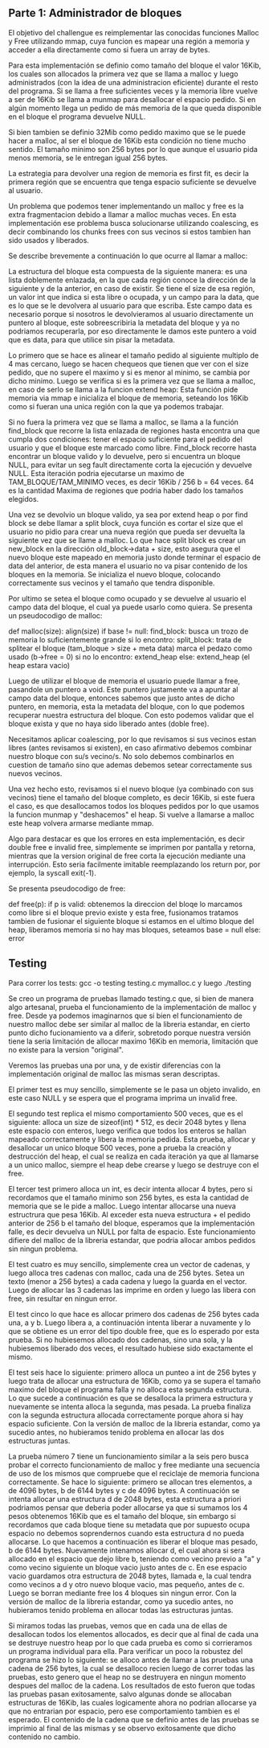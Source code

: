 
Parte 1: Administrador de bloques
--- 

El objetivo del challengue es reimplementar las conocidas funciones Malloc y Free utilizando mmap, cuya funcion es mapear una región a memoria y acceder a ella directamente como si fuera un array de bytes.

Para esta implementación se definio como tamaño del bloque el valor 16Kib, los cuales son allocados la primera vez que se llama a malloc y luego administrados (con la idea de una administracion eficiente) durante el resto del programa. Si se llama a free suficientes veces y la memoria libre vuelve a ser de 16Kib se llama a munmap para desallocar el espacio pedido. Si en algún momento llega un pedido de más memoria de la que queda disponible en el bloque el programa devuelve NULL.

Si bien tambien se definio 32Mib como pedido maximo que se le puede hacer a malloc, al ser el bloque de 16Kib esta condición no tiene mucho sentido. El tamaño minimo son 256 bytes por lo que aunque el usuario pida menos memoria, se le entregan igual 256 bytes.

La estrategia para devolver una region de memoria es first fit, es decir la primera región que se encuentra que tenga espacio suficiente se devuelve al usuario.

Un problema que podemos tener implementando un malloc y free es la extra fragmentacion debido a llamar a malloc muchas veces. En esta implementación ese problema busca solucionarse utilizando coalescing, es decir combinando los chunks frees con sus vecinos
si estos tambien han sido usados y liberados.

Se describe brevemente a continuación lo que ocurre al llamar a malloc:

La estructura del bloque esta compuesta de la siguiente manera: es una lista doblemente enlazada, en la que cada región conoce la dirección de la siguiente y de la anterior, en caso de existir. Se tiene el size de esa región, un valor int que indica si esta libre o ocupada, y un campo para la data, que es lo que se le devolvera al usuario para que escriba. Este campo data es necesario porque si nosotros le devolvieramos al usuario directamente un puntero al bloque, este sobreescribiria la metadata del bloque y ya no podriamos recuperarla, por eso directamente le damos este puntero a void que es data, para que utilice sin pisar la metadata.

Lo primero que se hace es alinear el tamaño pedido al siguiente multiplo de 4 mas cercano, luego se hacen chequeos que tienen que ver con el size pedido, que no supere el maximo y si es menor al minimo, se cambia por dicho minimo. Luego se verifica si es la primera vez que se llama a malloc, en caso de serlo se llama a la funcion extend heap:  Esta función pide memoria via mmap e inicializa el bloque de memoria, seteando los 16Kib como si fueran una unica región con la que ya podemos trabajar. 

Si no fuera la primera vez que se llama a malloc, se llama a la función find_block que recorre la lista enlazada de regiones hasta encontra una que cumpla dos condiciones: tener el espacio suficiente para el pedido del usuario y que el bloque este marcado como libre. Find_block recorre hasta encontrar un bloque valido y lo devuelve, pero si encuentra un bloque NULL, para evitar un seg fault directamente corta la ejecución y devuelve NULL. Esta iteración podria ejecutarse un maximo de TAM_BLOQUE/TAM_MINIMO veces, es decir 16Kib / 256 b = 64 veces. 64 es la cantidad Maxima de regiones que podria haber dado los tamaños elegidos.

Una vez se devolvio un bloque valido, ya sea por extend heap o por find block se debe llamar a split block, cuya función es cortar el size que el usuario no pidio para crear una nueva región que pueda ser devuelta la siguiente vez que se llame a malloc. Lo que hace split block es crear un new_block en la dirección old_block->data + size, esto asegura que el nuevo bloque este mapeado en memoria justo donde terminar el espacio de data del anterior, de esta manera el usuario no va pisar contenido de los bloques en la memoria. Se inicializa el nuevo bloque, colocando correctamente sus vecinos y el tamaño que tendra disponible.

Por ultimo se setea el bloque como ocupado y se devuelve al usuario el campo data del bloque, el cual ya puede usarlo como quiera. Se presenta un pseudocodigo de malloc:

def malloc(size):
    align(size)
    if base != null:
        find_block: busca un trozo de memoria lo suficientemente grande
        si lo encontro:
            split_block: trata de splitear el bloque (tam_bloque > size + meta data)
            marca el pedazo como usado (b->free = 0)
        si no lo encontro:
            extend_heap
    else:
        extend_heap (el heap estara vacio)

Luego de utilizar el bloque de memoria el usuario puede llamar a free, pasandole un puntero a void. Este puntero justamente va a apuntar al campo data del bloque, entonces sabemos que justo antes de dicho puntero, en memoria, esta la metadata del bloque, con lo que podemos recuperar nuestra estructura del bloque. Con esto podemos validar que el bloque exista y que no haya sido liberado antes (doble free).

Necesitamos aplicar coalescing, por lo que revisamos si sus vecinos estan libres (antes revisamos si existen), en caso afirmativo debemos combinar nuestro bloque con su/s vecino/s. No solo debemos combinarlos en cuestion de tamaño sino que ademas debemos setear correctamente sus nuevos vecinos.

Una vez hecho esto, revisamos si el nuevo bloque (ya combinado con sus vecinos) tiene el tamaño del bloque completo, es decir 16Kib, si este fuera el caso, es que desallocamos todos los bloques pedidos por lo que usamos la funcion munmap y "deshacemos" el heap. Si vuelve a llamarse a malloc este heap volvera armarse mediante mmap.

Algo para destacar es que los errores en esta implementación, es decir double free e invalid free, simplemente se imprimen por pantalla y retorna, mientras que la version original de free corta la ejecución mediante una interrupción. Esto seria facilmente imitable reemplazando los return por, por ejemplo, la syscall exit(-1).

Se presenta pseudocodigo de free:

def free(p):
    if p is valid:
        obtenemos la direccion del bloqe
        lo marcamos como libre
        si el bloque previo existe y esta free, fusionamos
        tratamos tambien de fusionar el siguiente bloque
        si estamos en el ultimo bloque del heap, liberamos memoria
        si no hay mas bloques, seteamos base = null
    else:
        error



Testing
--- 

Para correr los tests: gcc -o testing testing.c mymalloc.c y luego ./testing

Se creo un programa de pruebas llamado testing.c que, si bien de manera algo artesanal, prueba el funcionamiento de la implementación de malloc y free. Desde ya podemos imaginarnos que si bien el funcionamiento de nuestro malloc debe ser similar al malloc de la libreria estandar, en cierto punto dicho fucionamiento va a diferir, sobretodo porque nuestra versión tiene la seria limitación de allocar maximo 16Kib en memoria, limitación que no existe para la version "original".

Veremos las pruebas una por una, y de existir diferencias con la implementación original de malloc las mismas seran descriptas.

El primer test es muy sencillo, simplemente se le pasa un objeto invalido, en este caso NULL y se espera que el programa imprima un invalid free.

El segundo test replica el mismo comportamiento 500 veces, que es el siguiente: alloca un size de sizeof(int) * 512, es decir 2048 bytes y llena este espacio con enteros, luego verifica que todos los enteros se hallan mapeado correctamente y libera la memoria pedida. Esta prueba, allocar y desallocar un unico bloque 500 veces, pone a prueba la creación y destrucción del heap, el cual se realiza en cada iteración ya que al llamarse a un unico malloc, siempre el heap debe crearse y luego se destruye con el free.

El tercer test primero alloca un int, es decir intenta allocar 4 bytes, pero si recordamos que el tamaño minimo son 256 bytes, es esta la cantidad de memoria que se le pide a malloc. Luego intentar allocarse una nueva estructrura que pesa 16Kib. Al exceder esta nueva estructura + el pedido anterior de 256 b el tamaño del bloque, esperamos que la implementación falle, es decir devuelva un NULL por falta de espacio. Este funcionamiento difiere del malloc de la libreria estandar, que podria allocar ambos pedidos sin ningun problema.

El test cuatro es muy sencillo, simplemente crea un vector de cadenas, y luego alloca tres cadenas con malloc, cada una de 256 bytes. Setea un texto (menor a 256 bytes) a cada cadena y luego la guarda en el vector. Luego de allocar las 3 cadenas las imprime en orden y luego las libera con free, sin resultar en ningun error.

El test cinco lo que hace es allocar primero dos cadenas de 256 bytes cada una, a y b. Luego libera a, a continuación intenta liberar a nuvamente y lo que se obtiene es un error del tipo double free, que es lo esperado por esta prueba. Si no hubiesemos allocado dos cadenas, sino una sola, y la hubiesemos liberado dos veces, el resultado hubiese sido exactamente el mismo.

El test seis hace lo siguiente: primero alloca un punteo a int de 256 bytes y luego trata de allocar una estructura de 16Kib, como ya se supera el tamaño maximo del bloque el programa falla y no alloca esta segunda estructura. Lo que sucede a continuación es que se desalloca la primera estructura y nuevamente se intenta alloca la segunda, mas pesada. La prueba finaliza con la segunda estructura allocada correctamente porque ahora si hay espacio suficiente. Con la versión de malloc de la libreria estandar, como ya sucedio antes, no hubieramos tenido problema en allocar las dos estructuras juntas.

La prueba número 7 tiene un funcionamiento similar a la seis pero busca probar el correcto funcionamiento de malloc y free mediante una secuencia de uso de los mismos que compruebe que el reciclaje de memoria funciona correctamente. Se hace lo siguiente: primero se allocan tres elementos, a de 4096 bytes, b de 6144 bytes y c de 4096 bytes. A continuación se intenta allocar una estructura d de 2048 bytes, esta estructura a priori podriamos pensar que deberia poder allocarse ya que si sumamos los 4 pesos obtenemos 16Kib que es el tamaño del bloque, sin embargo si recordamos que cada bloque tiene su metadata que por supuesto ocupa espacio no debemos soprendernos cuando esta estructura d no pueda allocarse. Lo que hacemos a continuación es liberar el bloque mas pesado, b de 6144 bytes. Nuevamente intenamos allocar d, el cual ahora si sera allocado en el espacio que dejo libre b, teniendo como vecino previo a "a" y como vecino siguiente un bloque vacio justo antes de c. En ese espacio vacio guardamos otra estructura de 2048 bytes, llamada e, la cual tendra como vecinos a d y otro nuevo bloque vacio, mas pequeño, antes de c. Luego se borran mediante free los 4 bloques sin ningun error. Con la versión de malloc de la libreria estandar, como ya sucedio antes, no hubieramos tenido problema en allocar todas las estructuras juntas.

Si miramos todas las pruebas, vemos que en cada una de ellas de desallocan todos los elementos allocados, es decir que al final de cada una se destruye nuestro heap por
lo que cada prueba es como si corrieramos un programa individual para ella. Para verificar un poco la robustez del programa se hizo lo siguiente: se alloco antes de llamar a las pruebas una cadena de 256 bytes, la cual se desalloco recien luego de correr todas las pruebas, esto genero que el heap no se destruyera en ningun momento despues del malloc de la cadena. Los resultados de esto fueron que todas las pruebas pasan exitosamente, salvo algunas donde se allocaban estructuras de 16Kib, las cuales logicamente ahora no podrian allocarse ya que no entrarian por espacio, pero ese comportamiento tambien es el esperado. El contenido de la cadena que se definio antes de las pruebas se imprimio al final de las mismas y se observo exitosamente que dicho contenido no cambio.